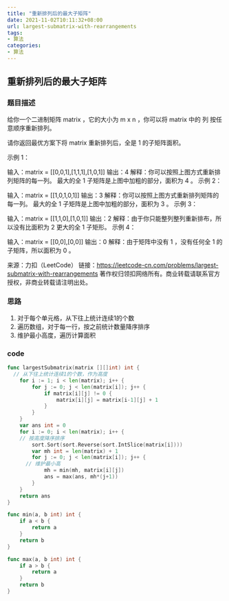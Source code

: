 ```yaml
---
title: "重新排列后的最大子矩阵"
date: 2021-11-02T10:11:32+08:00
url: largest-submatrix-with-rearrangements
tags:
- 算法
categories:
- 算法 
---
```


## 重新排列后的最大子矩阵

### 题目描述

给你一个二进制矩阵 matrix ，它的大小为 m x n ，你可以将 matrix 中的 列 按任意顺序重新排列。

请你返回最优方案下将 matrix 重新排列后，全是 1 的子矩阵面积。

 

示例 1：



输入：matrix = [[0,0,1],[1,1,1],[1,0,1]]
输出：4
解释：你可以按照上图方式重新排列矩阵的每一列。
最大的全 1 子矩阵是上图中加粗的部分，面积为 4 。
示例 2：



输入：matrix = [[1,0,1,0,1]]
输出：3
解释：你可以按照上图方式重新排列矩阵的每一列。
最大的全 1 子矩阵是上图中加粗的部分，面积为 3 。
示例 3：

输入：matrix = [[1,1,0],[1,0,1]]
输出：2
解释：由于你只能整列整列重新排布，所以没有比面积为 2 更大的全 1 子矩形。
示例 4：

输入：matrix = [[0,0],[0,0]]
输出：0
解释：由于矩阵中没有 1 ，没有任何全 1 的子矩阵，所以面积为 0 。

来源：力扣（LeetCode）
链接：https://leetcode-cn.com/problems/largest-submatrix-with-rearrangements
著作权归领扣网络所有。商业转载请联系官方授权，非商业转载请注明出处。

### 思路

1. 对于每个单元格，从下往上统计连续1的个数
2. 遍历数组，对于每一行，按之前统计数量降序排序
3. 维护最小高度，遍历计算面积

### code

```go
func largestSubmatrix(matrix [][]int) int {
  // 从下往上统计连续1的个数，作为高度
	for i := 1; i < len(matrix); i++ {
		for j := 0; j < len(matrix[i]); j++ {
			if matrix[i][j] != 0 {
				matrix[i][j] = matrix[i-1][j] + 1
			}
		}
	}
	var ans int = 0
	for i := 0; i < len(matrix); i++ {
    // 按高度降序排序
		sort.Sort(sort.Reverse(sort.IntSlice(matrix[i])))
		var mh int = len(matrix) + 1
		for j := 0; j < len(matrix[i]); j++ {
      // 维护最小高
			mh = min(mh, matrix[i][j])
			ans = max(ans, mh*(j+1))
		}
	}
	return ans
}

func min(a, b int) int {
	if a < b {
		return a
	}
	return b
}

func max(a, b int) int {
	if a > b {
		return a
	}
	return b
}
```

